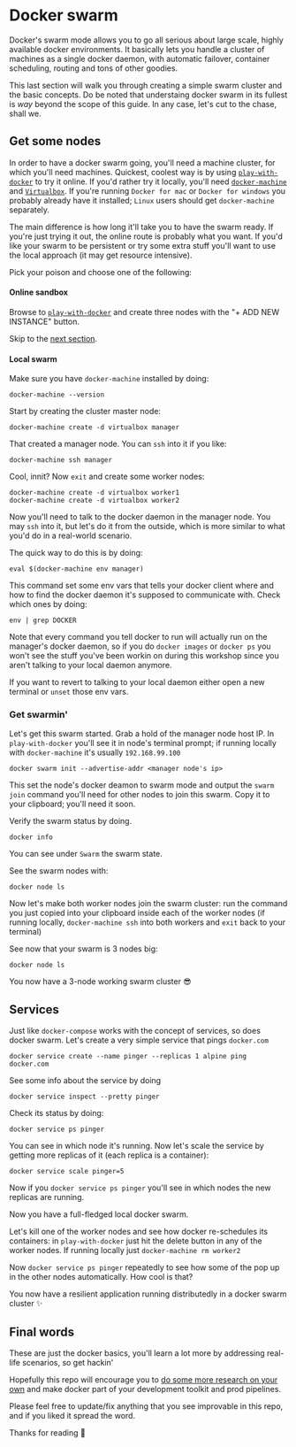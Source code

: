 # Docker swarm

Docker's swarm mode allows you to go all serious about large scale, highly available docker environments. It basically lets you handle a cluster of machines as a single docker daemon, with automatic failover, container scheduling, routing and tons of other goodies.

This last section will walk you through creating a simple swarm cluster and the basic concepts. Do be noted that understaing docker swarm in its fullest is *way* beyond the scope of this guide. In any case, let's cut to the chase, shall we.

## Get some nodes

In order to have a docker swarm going, you'll need a machine cluster, for which you'll need machines. Quickest, coolest way is by using [`play-with-docker`](http://play-with-docker.com/) to try it online. If you'd rather try it locally, you'll need [`docker-machine`](https://docs.docker.com/machine/) and [`Virtualbox`](https://www.virtualbox.org/). If you're running `Docker for mac` or `Docker for windows` you probably already have it installed; `Linux` users should get `docker-machine` separately.

The main difference is how long it'll take you to have the swarm ready. If you're just trying it out, the online route is probably what you want. If you'd like your swarm to be persistent or try some extra stuff you'll want to use the local approach (it may get resource intensive).

Pick your poison and choose one of the following:

#### Online sandbox

Browse to [`play-with-docker`](http://play-with-docker.com/) and create three nodes with the "+ ADD NEW INSTANCE" button.

Skip to the [next section](https://github.com/gvilarino/docker-workshop/tree/master/4-docker-swarm#get-swarmin).

#### Local swarm

Make sure you have `docker-machine` installed by doing:

```
docker-machine --version
```

Start by creating the cluster master node:

```
docker-machine create -d virtualbox manager
```

That created a manager node. You can `ssh` into it if you like:

```
docker-machine ssh manager
```

Cool, innit? Now `exit` and create some worker nodes:

```
docker-machine create -d virtualbox worker1
docker-machine create -d virtualbox worker2
```

Now you'll need to talk to the docker daemon in the manager node. You may `ssh` into it, but let's do it from the outside, which is more similar to what you'd do in a real-world scenario.

The quick way to do this is by doing:

```
eval $(docker-machine env manager)
```

This command set some env vars that tells your docker client where and how to find the docker daemon it's supposed to communicate with. Check which ones by doing:

```
env | grep DOCKER
```

Note that every command you tell docker to run will actually run on the manager's docker daemon, so if you do `docker images` or `docker ps` you won't see the stuff you've been workin on during this workshop since you aren't talking to your local daemon anymore.

If you want to revert to talking to your local daemon either open a new terminal or `unset` those env vars.

### Get swarmin'

Let's get this swarm started. Grab a hold of the manager node host IP. In `play-with-docker` you'll see it in node's terminal prompt; if running locally with `docker-machine` it's usually `192.168.99.100`

```
docker swarm init --advertise-addr <manager node's ip>
```

This set the node's docker deamon to swarm mode and output the `swarm join` command you'll need for other nodes to join this swarm. Copy it to your clipboard; you'll need it soon.

Verify the swarm status by doing.

```
docker info
```

You can see under `Swarm` the swarm state.

See the swarm nodes with:

```
docker node ls
```

Now let's make both worker nodes join the swarm cluster: run the command you just copied into your clipboard inside each of the worker nodes (if running locally, `docker-machine ssh` into both workers and `exit` back to your terminal)

See now that your swarm is 3 nodes big:

```
docker node ls
```

You now have a 3-node working swarm cluster 😎

## Services

Just like `docker-compose` works with the concept of services, so does docker swarm. Let's create a very simple service that pings `docker.com`

```
docker service create --name pinger --replicas 1 alpine ping docker.com
```

See some info about the service by doing

```
docker service inspect --pretty pinger
```

Check its status by doing:

```
docker service ps pinger
```

You can see in which node it's running. Now let's scale the service by getting more replicas of it (each replica is a container):

```
docker service scale pinger=5
```

Now if you `docker service ps pinger` you'll see in which nodes the new replicas are running.

Now you have a full-fledged local docker swarm.

Let's kill one of the worker nodes and see how docker re-schedules its containers: in `play-with-docker` just hit the delete button in any of the worker nodes. If running locally just `docker-machine rm worker2`

Now `docker service ps pinger` repeatedly to see how some of the pop up in the other nodes automatically. How cool is that?

You now have a resilient application running distributedly in a docker swarm cluster ✨

## Final words

These are just the docker basics, you'll learn a lot more by addressing real-life scenarios, so get hackin'

Hopefully this repo will encourage you to [do some more research on your own](https://docs.docker.com) and make docker part of your development toolkit and prod pipelines.

Please feel free to update/fix anything that you see improvable in this repo, and if you liked it spread the word.

Thanks for reading 🙇
